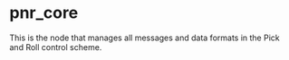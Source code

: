 # pnr_core
This is the node that manages all messages and data formats in the Pick and Roll control scheme.
